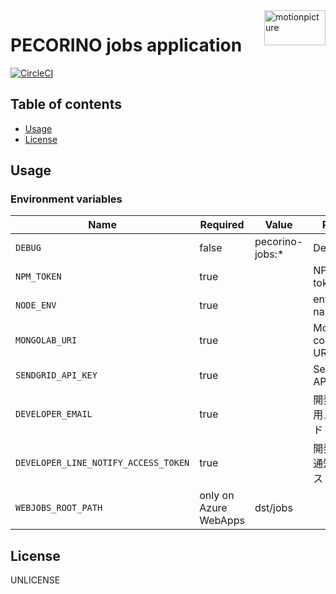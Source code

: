 <img src="https://motionpicture.jp/images/common/logo_01.svg" alt="motionpicture" title="motionpicture" align="right" height="56" width="98"/>

# PECORINO jobs application

[![CircleCI](https://circleci.com/gh/motionpicture/pecorino-jobs.svg?style=svg)](https://circleci.com/gh/motionpicture/pecorino-jobs)

## Table of contents

* [Usage](#usage)
* [License](#license)

## Usage

### Environment variables

| Name                                 | Required              | Value           | Purpose                |
|--------------------------------------|-----------------------|-----------------|------------------------|
| `DEBUG`                              | false                 | pecorino-jobs:* | Debug                  |
| `NPM_TOKEN`                          | true                  |                 | NPM auth token         |
| `NODE_ENV`                           | true                  |                 | environment name       |
| `MONGOLAB_URI`                       | true                  |                 | MongoDB connection URI |
| `SENDGRID_API_KEY`                   | true                  |                 | SendGrid API Key       |
| `DEVELOPER_EMAIL`                    | true                  |                 | 開発者通知用メールアドレス          |
| `DEVELOPER_LINE_NOTIFY_ACCESS_TOKEN` | true                  |                 | 開発者LINE通知アクセストークン      |
| `WEBJOBS_ROOT_PATH`                  | only on Azure WebApps | dst/jobs        |                        |

## License

UNLICENSE
